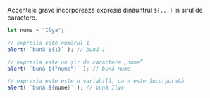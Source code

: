 
Accentele grave încorporează expresia dinăuntrul `${...}` în șirul de caractere.

```js run
let nume = "Ilya";

// expresia este numărul 1
alert( `bună ${1}` ); // bună 1

// expresia este un șir de caractere „nume”
alert( `bună ${"nume"}` ); // bună nume

// expresia este este o variabilă, care este încorporată
alert( `bună ${nume}` ); // bună Ilya
```
